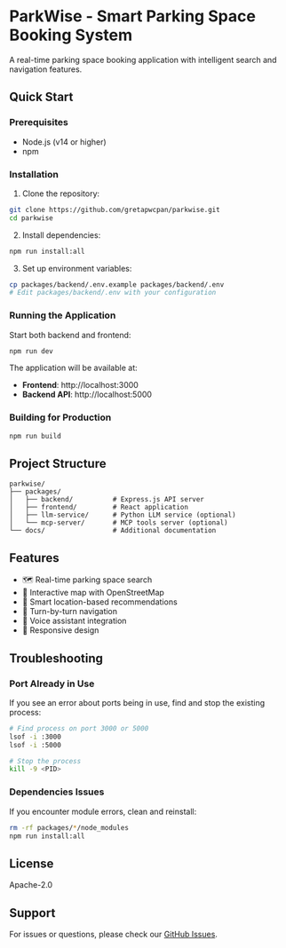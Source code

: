 # ParkWise - Smart Parking Space Booking System

A real-time parking space booking application with intelligent search and navigation features.

## Quick Start

### Prerequisites
- Node.js (v14 or higher)
- npm

### Installation

1. Clone the repository:
```bash
git clone https://github.com/gretapwcpan/parkwise.git
cd parkwise
```

2. Install dependencies:
```bash
npm run install:all
```

3. Set up environment variables:
```bash
cp packages/backend/.env.example packages/backend/.env
# Edit packages/backend/.env with your configuration
```

### Running the Application

Start both backend and frontend:
```bash
npm run dev
```

The application will be available at:
- **Frontend**: http://localhost:3000
- **Backend API**: http://localhost:5000

### Building for Production

```bash
npm run build
```

## Project Structure

```
parkwise/
├── packages/
│   ├── backend/          # Express.js API server
│   ├── frontend/         # React application
│   ├── llm-service/      # Python LLM service (optional)
│   └── mcp-server/       # MCP tools server (optional)
└── docs/                 # Additional documentation
```

## Features

- 🗺️ Real-time parking space search
- 📍 Interactive map with OpenStreetMap
- 🎯 Smart location-based recommendations
- 🚗 Turn-by-turn navigation
- 🎤 Voice assistant integration
- 📱 Responsive design

## Troubleshooting

### Port Already in Use

If you see an error about ports being in use, find and stop the existing process:

```bash
# Find process on port 3000 or 5000
lsof -i :3000
lsof -i :5000

# Stop the process
kill -9 <PID>
```

### Dependencies Issues

If you encounter module errors, clean and reinstall:

```bash
rm -rf packages/*/node_modules
npm run install:all
```

## License

Apache-2.0

## Support

For issues or questions, please check our [GitHub Issues](https://github.com/gretapwcpan/parkwise/issues).
